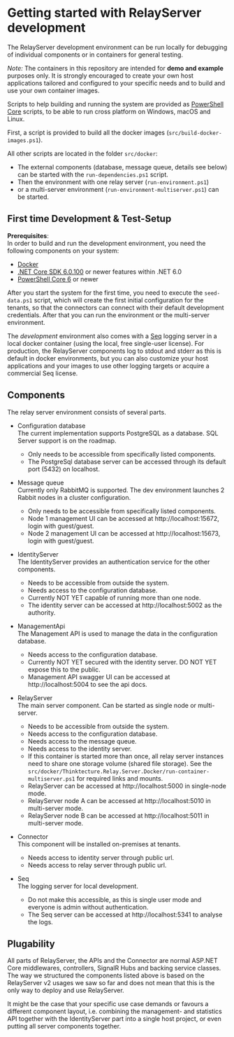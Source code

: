 # Getting started with RelayServer development

The RelayServer development environment can be run locally for debugging of individual components or in containers for
general testing.

_Note:_ The containers in this repository are intended for **demo and example** purposes only. It is strongly
encouraged to create your own host applications tailored and configured to your specific needs and to build and use
your own container images.

Scripts to help building and running the system are provided as
[PowerShell Core](https://github.com/powershell/powershell) scripts, to be able to run cross platform on Windows,
macOS and Linux.

First, a script is provided to build all the docker images (`src/build-docker-images.ps1`).

All other scripts are located in the folder `src/docker`:

* The external components (database, message queue, details see below) can be started with the `run-dependencies.ps1`
  script.
* Then the environment with one relay server (`run-environment.ps1`)
* or a multi-server environment (`run-environment-multiserver.ps1`) can be started.

## First time Development & Test-Setup

__Prerequisites__:  
In order to build and run the development environment, you need the following components on your system:

- [Docker](https://www.docker.com/products/docker-desktop/)
- [.NET Core SDK 6.0.100](https://dotnet.microsoft.com/en-us/download/dotnet/6.0)
  or newer features within .NET 6.0
- [PowerShell Core 6](https://github.com/PowerShell/PowerShell/releases) or newer

After you start the system for the first time, you need to execute the `seed-data.ps1` script, which will create the
first initial configuration for the tenants, so that the connectors can connect with their default development
credentials. After that you can run the environment or the multi-server environment.

The _development_ environment also comes with a [Seq](https://datalust.co/seq) logging server in a local docker
container (using the local, free single-user license). For production, the RelayServer components log to stdout and
stderr as this is default in docker environments, but you can also customize your host applications and your images
to use other logging targets or acquire a commercial Seq license.

## Components

The relay server environment consists of several parts.

- Configuration database  
  The current implementation supports PostgreSQL as a database. SQL Server support is on the roadmap.

   - Only needs to be accessible from specifically listed components.
   - The PostgreSql database server can be accessed through its default port (5432) on localhost.

- Message queue  
  Currently only RabbitMQ is supported. The dev environment launches 2 Rabbit nodes in a cluster configuration.

   - Only needs to be accessible from specifically listed components.
   - Node 1 management UI can be accessed at http://localhost:15672, login with guest/guest.
   - Node 2 management UI can be accessed at http://localhost:15673, login with guest/guest.

- IdentityServer  
  The IdentityServer provides an authentication service for the other components.

   - Needs to be accessible from outside the system.
   - Needs access to the configuration database.
   - Currently NOT YET capable of running more than one node.
   - The identity server can be accessed at http://localhost:5002 as the authority.

- ManagementApi  
  The Management API is used to manage the data in the configuration database.

   - Needs access to the configuration database.
   - Currently NOT YET secured with the identity server. DO NOT YET expose this to the public.
   - Management API swagger UI can be accessed at http://localhost:5004 to see the api docs.

- RelayServer  
  The main server component. Can be started as single node or multi-server.

   - Needs to be accessible from outside the system.
   - Needs access to the configuration database.
   - Needs access to the message queue.
   - Needs access to the identity server.
   - If this container is started more than once, all relay server instances need to share one storage volume (shared
     file storage). See the `src/docker/Thinktecture.Relay.Server.Docker/run-container-multiserver.ps1` for required
     links and mounts.
   - RelayServer can be accessed at http://localhost:5000 in single-node mode.
   - RelayServer node A can be accessed at http://localhost:5010 in multi-server mode.
   - RelayServer node B can be accessed at http://localhost:5011 in multi-server mode.

- Connector  
  This component will be installed on-premises at tenants.
   
   - Needs access to identity server through public url.
   - Needs access to relay server through public url.

- Seq  
  The logging server for local development.

   - Do not make this accessible, as this is single user mode and everyone is admin without authentication.
   - The Seq server can be accessed at http://localhost:5341 to analyse the logs.

## Plugability

All parts of RelayServer, the APIs and the Connector are normal ASP.NET Core middlewares, controllers, SignalR Hubs and
backing service classes. The way we structured the components listed above is based on the RelayServer v2 usages we saw
so far and does not mean that this is the only way to deploy and use RelayServer.

It might be the case that your specific use case demands or favours a different component layout, i.e. combining the
management- and statistics API together with the IdentityServer part into a single host project, or even putting all
server components together.

